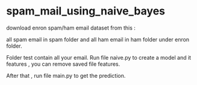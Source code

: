# spam_mail_using_naive_bayes

download enron spam/ham email dataset from this : 

all spam email in spam folder and all ham email in ham folder under enron folder.

Folder test contain all your email. Run file naive.py to create a model and it features , you can remove saved file features.

After that , run file main.py to get the prediction.

